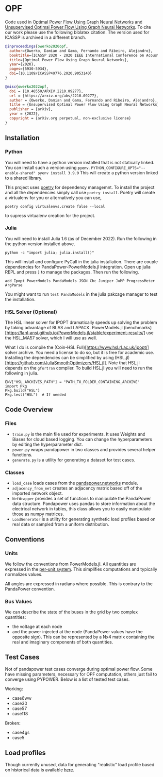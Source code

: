 # OPF

Code used in [Optimal Power Flow Using Graph Neural Networks](https://doi.org/10.1109/ICASSP40776.2020.9053140) and [Unsupervised Optimal Power Flow Using Graph Neural Networks](https://arxiv.org/abs/2210.09277). To cite our work please use the following biblatex citation. The version used for ICASSP is archived in a different branch.

```bibtex
@inproceedings{owerko2020opf,
  author={Owerko, Damian and Gama, Fernando and Ribeiro, Alejandro},
  booktitle={ICASSP 2020 - 2020 IEEE International Conference on Acoustics, Speech and Signal Processing (ICASSP)}, 
  title={Optimal Power Flow Using Graph Neural Networks}, 
  year={2020},
  pages={5930-5934},
  doi={10.1109/ICASSP40776.2020.9053140}
}

@misc{owerko2022opf,
  doi = {10.48550/ARXIV.2210.09277},
  url = {https://arxiv.org/abs/2210.09277},
  author = {Owerko, Damian and Gama, Fernando and Ribeiro, Alejandro},
  title = {Unsupervised Optimal Power Flow Using Graph Neural Networks},
  publisher = {arXiv},
  year = {2022},
  copyright = {arXiv.org perpetual, non-exclusive license}
}
```

## Installation

### Python

You will need to have a python version installed that is not statically linked.
You can install such a version using `pyenv`.
```PYTHON_CONFIGURE_OPTS="--enable-shared" pyenv install 3.9.9```
This will create a python version linked to a shared library.

This project uses [poetry](https://python-poetry.org/) for dependency managemnt. To install the project and all
the dependencies simply call use `poetry install`. Poetry will create a virtualenv for you or alternatively you can use,
```
poetry config virtualenvs.create false --local
```
to supress virtualenv creation for the project.

### Julia

You will need to install Julia 1.6 (as of December 2022). Run the following in the python version installed above.
```
python -c "import julia; julia.install()"
```
This will install and configure PyCall in the julia installation. There are couple dependencies for PandaPower-PowerModels.jl integration. Open up julia REPL and press `]` to manage the packages. Then run the following.
```
add Ipopt PowerModels PandaModels JSON Cbc Juniper JuMP ProgressMeter ArgParse
```
You might want to run `test PandaModels` in the julia pakcage manager to test the installation.

### HSL Solver (Optional)
The HSL linear solver for IPOPT dramatically speeds up solving the problem by taking advantage of BLAS and LAPACK. PowerModels.jl (benchmarks)[https://lanl-ansi.github.io/PowerModels.jl/stable/experiment-results/] use the HSL_MA57 solver, which I will use as well.

What I do is compile the (Coin-HSL Full)[https://www.hsl.rl.ac.uk/ipopt/] solver archive. You need a license to do so, but it is free for academic use.
Installing the dependencies can be simplified by using (HSL.jl)[https://github.com/JuliaSmoothOptimizers/HSL.jl].
Note that HSL.jl depends on the `gfortran` compiler.
To build HSL.jl you will need to run the following in julia.
```
ENV["HSL_ARCHIVES_PATH"] = "PATH_TO_FOLDER_CONTAINING_ARCHIVE"
import Pkg
Pkg.build("HSL")
Pkg.test("HSL")  # If needed
```


## Code Overview
### Files
   * `train.py` is the main file used for experiments. It uses Weights and Biases for cloud based logging. You can
    change the hyperparameters by editing the hyperparameter dict.
   * `power.py` wraps pandapower in two classes and provides several helper functions.
   * `generate.py` is a utility for generating a dataset for test cases.
### Classes
   * `load_case` loads cases from the [pandapower.networks](https://pandapower.readthedocs.io/en/v2.2.0/networks.html)
     module. 
   * `adjacency_from_net` creates an adjacency matrix based off of the imported network object. 
   * `NetWrapper` provides a set of functions to manipulate the PandaPower data structure. 
     Pandapower uses pandas to store information about the electrical network in tables,
     this class allows you to easily manipulate those as numpy matrices.
   * `LoadGenerator` is a utility for generating synthetic load profiles based on real data or sampled from a uniform distribution.

## Conventions

### Units
We follow the conventions from PowerModels.jl. All quantities are expressed in the
[per-unit system](https://en.wikipedia.org/wiki/Per-unit_system).
This simplifies computations and typically normalizes values.

All angles are expressed in radians where possible. This is contrary to the PandaPower convention.

### Bus Values
We can describe the state of the buses in the grid by two complex quantities:
* the voltage at each node
* and the power injected at the node (PandaPower values have the opposite sign).
  This can be represented by a Nx4 matrix containing the real and imaginary components of both quantities.

## Test Cases
Not of pandapower test cases converge during optimal power flow. Some have missing parameters, necessary for
OPF computation, others just fail to converge using PYPOWER. Below is a list of tested test cases.

Working:
* case6ww
* case30
* case57
* case118

Broken:
* case4gs
* case5

## Load profiles
Though currently unused, data for generating "realistic" load profile based on historical data is available 
[here](https://openei.org/doe-opendata/dataset/commercial-and-residential-hourly-load-profiles-for-all-tmy3-locations-in-the-united-states).




